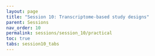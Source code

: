 ```yaml
---
layout: page
title: "Session 10: Transcriptome-based study designs"
parent: Sessions
nav_order: 10
permalink: sessions/session_10/practical
toc: true
tabs: session10_tabs
---
```

